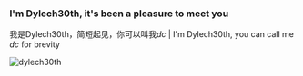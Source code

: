 ### I'm Dylech30th, it's been a pleasure to meet you

我是Dylech30th，简短起见，你可以叫我*dc* | I'm Dylech30th, you can call me *dc* for brevity

<img align="center" src="https://count.getloli.com/get/@dylech30th?theme=rule34" alt="dylech30th">
